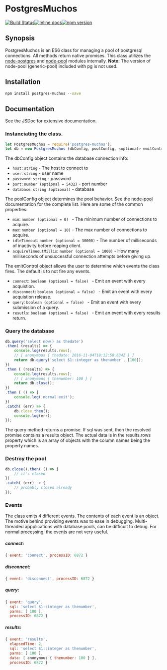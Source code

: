 # PostgresMuchos
[![Build Status](https://travis-ci.org/wildbillh/postgres-muchos.svg?branch=master)](https://travis-ci.org/wildbillh/postgres-muchos)[![Inline docs](http://inch-ci.org/github/wildbillh/postgres-muchos.svg?branch=master)](http://inch-ci.org/github/wildbillh/postgres-muchos)[![npm version](https://badge.fury.io/js/postgres-muchos.svg)](https://badge.fury.io/js/postgres-muchos)
## Synopsis
PostgresMuchos is an ES6 class for managing a pool of postgresql connections.
All methods return native promises. This class utilizes the [node-postgres](https://github.com/brianc/node-postgres) and 
[node-pool](https://github.com/coopernurse/node-pool) modules internally.
__Note:__ The version of node-pool (generic-pool) included with pg is not used. 

## Installation
```sh
npm install postgres-muchos --save
```

## Documentation
See the JSDoc for extensive documentation.

### Instanciating the class. 
```javascript
let PostgresMuchos = require('postgres-muchos');
let db = new PostgresMuchos (dbConfig, poolConfig, <optional> emitControl);
```

The dbConfig object contains the database connection info: 
- `host`: `string` - The host to connect to
- `user`: `string` - user name
- `password`: `string` - password
- `port`: `number (optional = 5432)` - port number
- `database`: `string (optional)` - database
  
The poolConfig object determines the pool behavior. 
See the [node-pool](https://github.com/coopernurse/node-pool) documentation for the complete list. Here are some of the common properties: 
- `min`: `number (optional = 0) ` - The minimum number of connections to acquire.
- `max`: `number (optional = 10)` - The max number of connections to acquire.
- `idleTimeout`: `number (optional = 30000)` - The number of milliseconds of inactivity before reaping client. 
- `acquireTimeoutMillis`: `number (optional = 1000)` - How many milliseconds of unsuccessful connection attempts before giving up.

The emitControl object allows the user to determine which events the class fires. The default is to not fire any events. 
- `connect`: `boolean (optional = false) ` - Emit an event with every acquistion.
- `disconnect`: `boolean (optional = false) ` - Emit an event with every acquistion release.
- `query`: `boolean (optional = false) ` - Emit an event with every submission of a query.
- `resutls`: `boolean (optional = false) ` - Emit an event with every results return.

### Query the database
```javascript
db.query('select now() as thedate')
.then( (results) => {
    console.log(results.rows);
    // [ anonymous { thedate: 2016-11-04T18:12:50.634Z } ]
    return db.query('select $1::integer as thenumber', [100]);
})
.then ( (results) => {
    console.log(results.rows);
    // [ anonymous { thenumber: 100 } ]
    return db.close();
})
.then ( () => {
    console.log('normal exit');
})
.catch( (err) => {
    db.close.then();
    console.log(err);  
});
```

The query method returns a promise. If sql was sent, then the resolved promise contains a 
results object. The actual data is in the results.rows property which is an array of 
objects with the column names being the property names. 

### Destroy the pool
```javascript
db.close().then( () => {
    // it's closed
})
.catch( (err) -> {
    // probably closed already
});
```

### Events 
The class emits 4 different events. The contents of each event is an object. The motive behind providing
events was to ease in debugging. Multi-threaded appplications with database pools, can be difficult to debug. 
For normal processing, the events are not very useful. 
##### connect:
```javascript
{ event: 'connect', processID: 6872 }
```
##### disconnect:
```javascript
{ event: 'disconnect', processID: 6872 }
```
##### query:
```javascript
{ event: 'query',
  sql: 'select $1::integer as thenumber',
  parms: [ 100 ],
  processID: 6872 }
  ```
##### results:
```javascript
{ event: 'results',
  elapsedTime: 2,
  sql: 'select $1::integer as thenumber',
  parms: [ 100 ],
  data: [ anonymous { thenumber: 100 } ],
  processID: 6872 }
```









